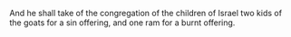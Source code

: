 And he shall take of the congregation of the children of Israel two kids of the goats for a sin offering, and one ram for a burnt offering.
